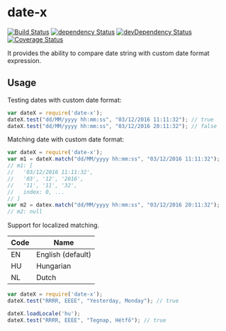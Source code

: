 # date-x

[![Build Status](https://travis-ci.org/szikszail/date-x.svg?branch=master)](https://travis-ci.org/szikszail/date-x) [![dependency Status](https://david-dm.org/szikszail/date-x.svg)](https://david-dm.org/szikszail/date-x) [![devDependency Status](https://david-dm.org/szikszail/date-x/dev-status.svg)](https://david-dm.org/szikszail/date-x#info=devDependencies) [![Coverage Status](https://coveralls.io/repos/github/szikszail/date-x/badge.svg?branch=master)](https://coveralls.io/github/szikszail/date-x?branch=master)

It provides the ability to compare date string with custom date format expression.

## Usage

Testing dates with custom date format:

```javascript
var dateX = require('date-x');
dateX.test("dd/MM/yyyy hh:mm:ss", "03/12/2016 11:11:32"); // true
dateX.test("dd/MM/yyyy hh:mm:ss", "03/12/2016 20:11:32"); // false
```
    
Matching date with custom date format:

```javascript
var dateX = require('date-x');
var m1 = dateX.match("dd/MM/yyyy hh:mm:ss", "03/12/2016 11:11:32");
// m1: [
//   '03/12/2016 11:11:32',
//   '03', '12', '2016',
//   '11', '11', '32',
//   index: 0, ...
// ]
var m2 = datex.match("dd/MM/yyyy hh:mm:ss", "03/12/2016 20:11:32");
// m2: null
```
    
Support for localized matching.

| Code | Name |
|------|------|
| EN | English (default) |
| HU | Hungarian |
| NL | Dutch |

```javascript
var dateX = require('date-x');
dateX.test("RRRR, EEEE", "Yesterday, Monday"); // true

dateX.loadLocale('hu');
dateX.test("RRRR, EEEE", "Tegnap, Hétfő"); // true
```